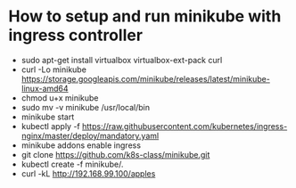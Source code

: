# How to setup and run minikube with ingress controller


 - sudo apt-get install virtualbox virtualbox-ext-pack curl
 - curl -Lo minikube https://storage.googleapis.com/minikube/releases/latest/minikube-linux-amd64
 - chmod u+x minikube
 - sudo mv -v minikube /usr/local/bin
 - minikube start
 - kubectl apply -f https://raw.githubusercontent.com/kubernetes/ingress-nginx/master/deploy/mandatory.yaml
 - minikube addons enable ingress
 - git clone https://github.com/k8s-class/minikube.git
 - kubectl create -f minikube/.
 - curl -kL http://192.168.99.100/apples

